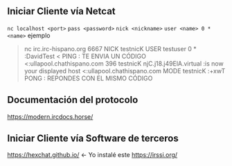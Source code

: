 ## Iniciar Cliente vía Netcat
```nc localhost <port>```
```pass <password>```
```nick <nickname>```
```user <name> 0 * <name>```
ejemplo
> nc irc.irc-hispano.org 6667
> NICK testnicK
> USER testuser 0 * :DavidTest
< PING : TE ENVIA UN CÓDIGO
<:ullapool.chathispano.com 396 testnicK njC.j18.j49ElA.virtual :is now your displayed host
<:ullapool.chathispano.com MODE testnicK :+xwT
> PONG : REPONDES CON EL MISMO CÓDIGO

## Documentación del protocolo
https://modern.ircdocs.horse/

## Iniciar Cliente vía Software de terceros
https://hexchat.github.io/ <- Yo instalé este
https://irssi.org/